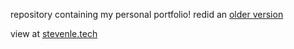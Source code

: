 repository containing my personal portfolio! redid an [older version](https://github.com/steeevin88/stevens-webpage)

view at [stevenle.tech](https://stevenle.tech)